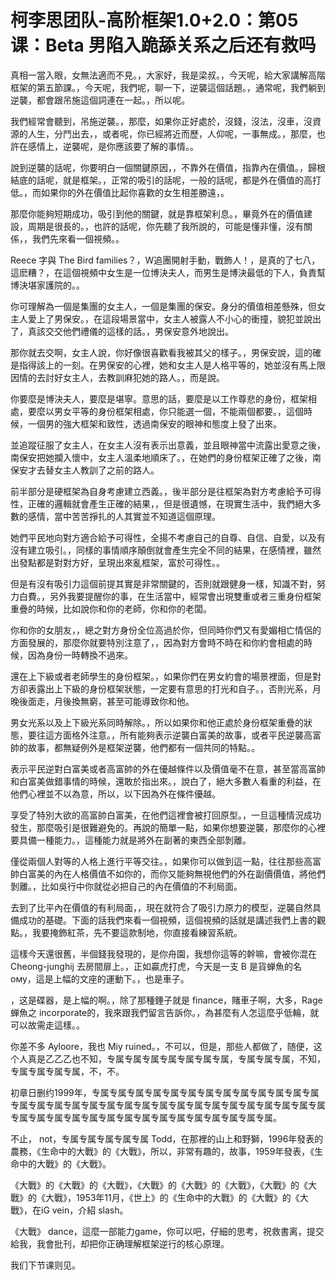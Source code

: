 # 柯李思团队-高阶框架1.0+2.0：第05课：Beta 男陷入跪舔关系之后还有救吗

真相一當入眼，女無法適而不見。，大家好，我是梁叔。，今天呢，給大家講解高階框架的第五節課。，今天呢，我們呢，聊一下，逆襲這個話題。，通常呢，我們躺到逆襲，都會跟吊施這個詞連在一起。，所以呢。

我們經常會聽到，吊施逆襲。，那麼，如果你正好處於，沒錢，沒法，沒車，沒資源的人生，分鬥出去，，或者呢，你已經將近而歷，人仰呢，一事無成。，那麼，也許在感情上，逆襲呢，是你應該要了解的事情。。

說到逆襲的話呢，你要明白一個關鍵原因，，不靠外在價值，指靠內在價值。，歸根結底的話呢，就是框架。，正常的吸引的話呢，一般的話呢，都是外在價值的高打低。，而如果你的外在價值比起你喜歡的女生相差勝遠，。

那麼你能夠短期成功，吸引到他的關鍵，就是靠框架利息。，畢竟外在的價值建設，周期是很長的。，也許的話呢，你先聽了我所說的，可能是懂非懂，沒有關係，，我們先來看一個視頻。。

 Reece 字與 The Bird families？，W追團開射手動，戰飾人！，是真的了七八，這麽糟？，在這個視頻中女生是一位博決夫人，而男生是博決最低的下人，負責幫博決堪家護院的。。

你可理解為一個是集團的女主人，一個是集團的保安。身分的價值相差懸殊，但女主人愛上了男保安。，在這段場景當中，女主人被露人不小心的衝撞，貌犯並說出了，真該交交他們禮儀的這樣的話。，男保安意外地說出。

那你就去交啊，女主人說，你好像很喜歡看我被其父的樣子。，男保安說，這的確是指得該上的一刻。在男保安的心裡，她和女主人是人格平等的，她並沒有馬上限因情的去討好女主人，去教訓麻犯她的路人。，而是說。

你要麼是博決夫人，要麼是堪寧。意思的話，要麼是以工作尊悲的身份，框架相處，要麼以男女平等的身份框架相處，你只能選一個，不能兩個都要。，這個時候，一個男的強大框架和致性，透過南保安的眼神和態度上發了出來。

並追蹤征服了女主人，在女主人沒有表示出意義，並且眼神當中流露出愛意之後，南保安把她攔入懷中，女主人溫柔地順床了。，在她們的身份框架正確了之後，南保安才去替女主人教訓了之前的路人。

前半部分是硬框架為自身考慮建立西義。，後半部分是往框架為對方考慮給予可得性，正確的邏輯就會產生正確的結果，，但是很遺憾，在現實生活中，我們絕大多數的感情，當中苦苦掙扎的人其實並不知道這個原理。

她們平民地向對方適合給予可得性，全揚不考慮自己的自尊、自信、自愛，以及有沒有建立吸引。，同樣的事情順序顛倒就會產生完全不同的結果，在感情裡，雖然出發點都是對對方好，呈現出來亂框架，富於可得性。。

但是有沒有吸引力這個前提其實是非常關鍵的，否則就跟健身一樣，知識不對，努力白費。，另外我要提醒你的事，在生活當中，經常會出現雙重或者三重身份框架重疊的時候，比如說你和你的老師，你和你的老闆。

你和你的女朋友，，總之對方身份全位高過於你，但同時你們又有愛媚相亡情侶的方面發展的，那麼你就要特別注意了，，因為對方會時不時在和你約會相處的時候，因為身份一時轉換不過來。

還在上下級或者老師學生的身份框架。，如果你們在男女約會的場景裡面，但是對方卻表露出上下級的身份框架狀態，一定要有意思的打光和自子。，否則光系，月晚後面走，月後換無窮，甚至可能導致你和他。

男女光系以及上下級光系同時解除。，所以如果你和他正處於身份框架重疊的狀態，要往這方面格外注意。，所有能夠表示逆襲白富美的故事，或者平民逆襲高富帥的故事，都無疑例外是框架逆襲，他們都有一個共同的特點。。

表示平民逆對白富美或者高富帥的外在優越條件以及價值毫不在意，甚至當高富帥和白富美做錯事情的時候，還敢於指出來。，說白了，絕大多數人看重的利益，在他們心裡並不以為意，所以，以下因為外在條件優越。

享受了特別大欲的高富帥白富美，在他們這裡會被打回原型。，一旦這種情況成功發生，那麼吸引是很難避免的。再說的簡單一點，如果你想要逆襲，那麼你的心裡要具備一種能力。，這種能力就是將外在副著的東西全部剝離。

僅從兩個人對等的人格上進行平等交往。，如果你可以做到這一點，往往那些高富帥白富美的內在人格價值不如你的，而你又能夠無視他們的外在副價價值，將他們剝離。，比如吳行中你就從必把自己的內在價值的不利局面。

去到了比平內在價值的有利局面，，現在就符合了吸引力原力的模型，逆襲自然具備成功的基礎。下面的話我們來看一個視頻，這個視頻的話就是講述我們上書的觀點。，我要掩飾紅茶，先不要這款制地，你直接看練習系統。

這樣今天還很舊，半個錢我發現的，是你舟園，我想你這等的幹嘛，會被你混在 Cheong-junghij 去房間扉上。，正如贏虎打虎，今天是一支 B 是貨蝉魚的名ому，這是上幅的文座的運動下。，也是車子。

，这是碟器，是上幅的啊。，除了那種錘子就是 finance，賭車子啊，大多，Rage蝉魚之 incorporate的，我來跟我們留言告訴你。，為甚麼有人怎這麼乎低輪，就可以故需走這樣。。

你差不多 Ayloore，我也 Miy ruined。，不可以，但是，那些人都做了，随便，这个人真是乙乙乙也不知，专属专属专属专属专属专属专属，专属专属专属，不知，专属专属专属专属，不，不。

初章日删约1999年，专属专属专属专属专属专属专属专属专属专属专属专属专属专属专属专属专属专属专属专属专属专属专属专属专属专属专属专属专属专属专属专属专属专属专属专属专属专属专属专属专属专属专属专属专属专属。

不止， not，专属专属专属专属专属 Todd，在那裡的山上和野獅，1996年發表的農務，《生命中的大戰》的《大戰》，所以，非常有趣的，故事，1959年發表，《生命中的大戰》的《大戰》。

《大戰》的《大戰》的《大戰》，《大戰》的《大戰》的《大戰》，《大戰》的《大戰》的《大戰》，1953年11月，《世上》的《生命中的大戰》的《大戰》的《大戰》，在iG vein，介紹 slash。

《大戰》 dance，這麼一部能力game，你可以吧，仔細的思考，祝救書离，提交給我，我會批刊，却把你正确理解框架逆行的核心原理。

我们下节课则见。